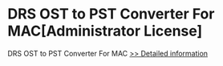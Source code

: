 # DRS OST to PST Converter For MAC[Administrator License]
DRS OST to PST Converter For MAC
[>> Detailed information](https://secure.shareit.com/shareit/product.html?productid=301004847&affiliateid=200057808)